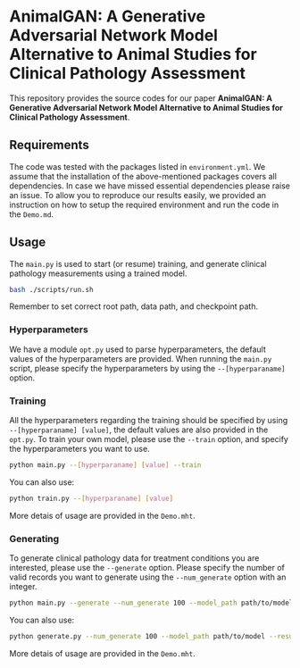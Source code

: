 # AnimalGAN: A Generative Adversarial Network Model Alternative to Animal Studies for Clinical Pathology Assessment
This repository provides the source codes for our paper **AnimalGAN: A Generative Adversarial Network Model Alternative to Animal Studies for Clinical Pathology Assessment**.

## Requirements
The code was tested with the packages listed in `environment.yml`. We assume that the installation of the above-mentioned packages covers all dependencies. In case we have missed essential dependencies please raise an issue. To allow you to reproduce our results easily, we provided an instruction on how to setup the required environment and run the code in the `Demo.md`.

## Usage
The `main.py` is used to start (or resume) training, and generate clinical pathology measurements using a trained model.
```sh
bash ./scripts/run.sh 
```
Remember to set correct root path, data path, and checkpoint path.

### Hyperparameters
We have a module `opt.py` used to parse hyperparameters, the default values of the hyperparameters are provided. When running the `main.py` script, please specify the hyperparameters by using the `--[hyperparaname]` option.

### Training
All the hyperparameters regarding the training should be specified by using `--[hyperparaname] [value]`, the default values are also provided in the `opt.py`.
To train your own model, please use the `--train` option, and specify the hyperparameters you want to use.
```sh
python main.py --[hyperparaname] [value] --train
```
You can also use:
```sh
python train.py --[hyperparaname] [value]
```
More detais of usage are provided in the `Demo.mht`.

### Generating
To generate clinical pathology data for treatment conditions you are interested, please use the `--generate` option.
Please specify the number of valid records you want to generate using the `--num_generate` option with an integer.
```sh
python main.py --generate --num_generate 100 --model_path path/to/model --results_path where_to_save
```
You can also use:
```sh
python generate.py --num_generate 100 --model_path path/to/model --results_path where_to_save
```
More detais of usage are provided in the `Demo.mht`.
